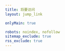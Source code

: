 ```yaml
---
title: 将要访问
layout: jump_link

onlyMain: true

robots: noindex, nofollow
sitemap_exclude: true
rss_exclude: true
---
```

